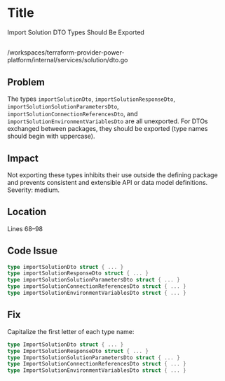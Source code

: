 # Title

Import Solution DTO Types Should Be Exported

##

/workspaces/terraform-provider-power-platform/internal/services/solution/dto.go

## Problem

The types `importSolutionDto`, `importSolutionResponseDto`, `importSolutionSolutionParametersDto`, `importSolutionConnectionReferencesDto`, and `importSolutionEnvironmentVariablesDto` are all unexported. For DTOs exchanged between packages, they should be exported (type names should begin with uppercase).

## Impact

Not exporting these types inhibits their use outside the defining package and prevents consistent and extensible API or data model definitions. Severity: medium.

## Location

Lines 68–98

## Code Issue

```go
type importSolutionDto struct { ... }
type importSolutionResponseDto struct { ... }
type importSolutionSolutionParametersDto struct { ... }
type importSolutionConnectionReferencesDto struct { ... }
type importSolutionEnvironmentVariablesDto struct { ... }
```

## Fix

Capitalize the first letter of each type name:

```go
type ImportSolutionDto struct { ... }
type ImportSolutionResponseDto struct { ... }
type ImportSolutionSolutionParametersDto struct { ... }
type ImportSolutionConnectionReferencesDto struct { ... }
type ImportSolutionEnvironmentVariablesDto struct { ... }
```
